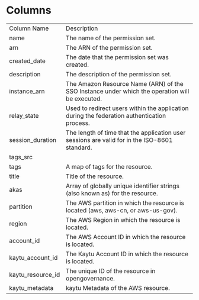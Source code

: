 # Columns  

<table>
	<tr><td>Column Name</td><td>Description</td></tr>
	<tr><td>name</td><td>The name of the permission set.</td></tr>
	<tr><td>arn</td><td>The ARN of the permission set.</td></tr>
	<tr><td>created_date</td><td>The date that the permission set was created.</td></tr>
	<tr><td>description</td><td>The description of the permission set.</td></tr>
	<tr><td>instance_arn</td><td>The Amazon Resource Name (ARN) of the SSO Instance under which the operation will be executed.</td></tr>
	<tr><td>relay_state</td><td>Used to redirect users within the application during the federation authentication process.</td></tr>
	<tr><td>session_duration</td><td>The length of time that the application user sessions are valid for in the ISO-8601 standard.</td></tr>
	<tr><td>tags_src</td><td></td></tr>
	<tr><td>tags</td><td>A map of tags for the resource.</td></tr>
	<tr><td>title</td><td>Title of the resource.</td></tr>
	<tr><td>akas</td><td>Array of globally unique identifier strings (also known as) for the resource.</td></tr>
	<tr><td>partition</td><td>The AWS partition in which the resource is located (aws, aws-cn, or aws-us-gov).</td></tr>
	<tr><td>region</td><td>The AWS Region in which the resource is located.</td></tr>
	<tr><td>account_id</td><td>The AWS Account ID in which the resource is located.</td></tr>
	<tr><td>kaytu_account_id</td><td>The Kaytu Account ID in which the resource is located.</td></tr>
	<tr><td>kaytu_resource_id</td><td>The unique ID of the resource in opengovernance.</td></tr>
	<tr><td>kaytu_metadata</td><td>kaytu Metadata of the AWS resource.</td></tr>
</table>